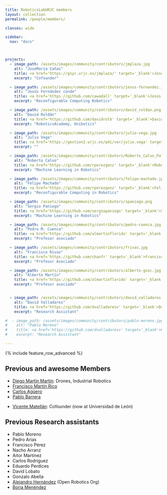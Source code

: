 ```yaml
---
title: RoboticsLabURJC members
layout: collection
permalink: /people/members/

classes: wide

sidebar:
  nav: "docs"



projects:
  - image_path: /assets/images/community/contributors/jmplaza.jpg
    alt: "JoseMaría Cañas"
    title: <a href='https://gsyc.urjc.es/jmplaza/' target='_blank'>JoseMaría Cañas</a>
    excerpt: "Cofounder"

  - image_path: /assets/images/community/contributors/jesus-fernandez.jpg
    alt: "Jesús Fernández conde"
    title: <a href='https://github.com/cawadall' target='_blank'>Jesús Fernández Conde</a>
    excerpt: "Reconfigurable Computing Robotics"

  - image_path: /assets/images/community/contributors/david_roldan.png
    alt: "David Roldán"
    title: <a href='https://github.com/davidrol6' target='_blank'>David Roldán</a>
    excerpt: "RoboticsAcademy, Unibotics"

  - image_path: /assets/images/community/contributors/julio-vega.jpg
    alt: "Julio Vega"
    title: <a href='https://gestion2.urjc.es/pdi/ver/julio.vega' target='_blank'>Julio Vega</a>
    excerpt: ""

  - image_path: /assets/images/community/contributors/Roberto_Calvo_Palomino.jpg
    alt: "Roberto Calvo"
    title: <a href='https://github.com/rperezgonz' target='_blank'>Roberto Calvo</a>
    excerpt: "Machine Learning in Robotics"

  - image_path: /assets/images/community/contributors/felipe-machado.jpg
    alt: "Felipe Machado"
    title: <a href='https://github.com/rperezgonz' target='_blank'>Felipe Machado</a>
    excerpt: "Reconfigurable Computing in Robotics"

  - image_path: /assets/images/community/contributors/spaniego.png
    alt: "Sergio Paniego"
    title: <a href='https://github.com/sergiopaniego' target='_blank'>Sergio Paniego</a>
    excerpt: "Machine Learning in Robotics"

  - image_path: /assets/images/community/contributors/pedro-cuenca.jpg
    alt: "Pedro M. Cuenca"
    title: <a href='https://github.com/almartinflorido' target='_blank'>Pedro M. Cuenca</a>
    excerpt: "Profesor asociado"

  - image_path: /assets/images/community/contributors/frivas.jpg
    alt: "Francisco Rivas"
    title: <a href='https://github.com/chanfr' target='_blank'>Francisco Rivas</a>
    excerpt: "Profesor Asociado"

  - image_path: /assets/images/community/contributors/alberto-gsoc.jpg
    alt: "Alberto Martín"
    title: <a href='https://github.com/almartinflorido' target='_blank'>Alberto Martín</a>
    excerpt: "Profesor asociado"


  - image_path: /assets/images/community/contributors/david_valladares.png
    alt: "David Valladares"
    title: <a href='https://github.com/dvalladaresv' target='_blank'>David Valladares</a>
    excerpt: "Research Assistant"

#  - image_path: /assets/images/community/contributors/pablo-moreno.jpg
#    alt: "Pablo Moreno"
#    title: <a href='https://github.com/dvalladaresv' target='_blank'>Pablo Moreno</a>
#    excerpt: "Research Assistant"

---
```



{% include feature_row_advanced %}

## Previous and awesome Members

- [Diego Martín Martín](): Drones, Industrial Robotics
- [Francisco Martín Rico](https://github.com/almartinflorido)
- [Carlos Agüero](https://github.com/jordonezcerezo) 
- [Pablo Barrera](https://github.com/crodriguezgarci)
<!--  - [Juan Gonzalez](https://github.com/Obijuan): FPGA-robotics. -->
- [Vicente Matellán](): Cofounder (now at Universidad de León)

## Previous Research assistants

- Pablo Moreno
- Pedro Arias
- Francisco Pérez
- Nacho Arranz
- Aitor Martínez
- Carlos Rodriguez
- Eduardo Perdices
- David Lobato
- Gonzalo Abella
- [Alejandro Hernández](https://github.com/ahcorde) (Open Robotics Org)
- [Borja Menéndez](https://github.com/bmenendez)